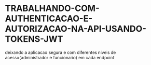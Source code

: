 # TRABALHANDO-COM-AUTHENTICACAO-E-AUTORIZACAO-NA-API-USANDO-TOKENS-JWT
 deixando a aplicacao segura e com diferentes niveis de acesso(administrador e funcionario) em cada endpoint 
